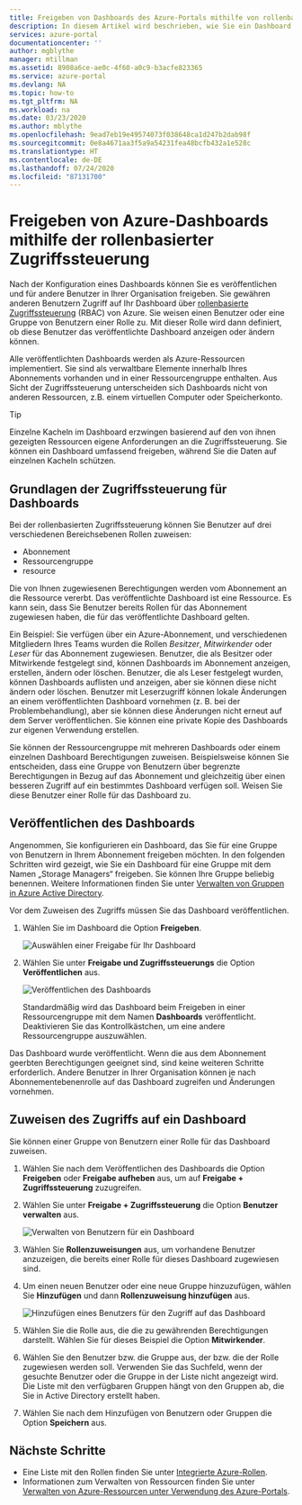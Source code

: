 ```yaml
---
title: Freigeben von Dashboards des Azure-Portals mithilfe von rollenbasierter Zugriffssteuerung
description: In diesem Artikel wird beschrieben, wie Sie ein Dashboard im Azure-Portal mithilfe der rollenbasierten Zugriffssteuerung (Role Based Access Control, RBAC) freigeben.
services: azure-portal
documentationcenter: ''
author: mgblythe
manager: mtillman
ms.assetid: 8908a6ce-ae0c-4f60-a0c9-b3acfe823365
ms.service: azure-portal
ms.devlang: NA
ms.topic: how-to
ms.tgt_pltfrm: NA
ms.workload: na
ms.date: 03/23/2020
ms.author: mblythe
ms.openlocfilehash: 9ead7eb19e49574073f038648ca1d247b2dab98f
ms.sourcegitcommit: 0e8a4671aa3f5a9a54231fea48bcfb432a1e528c
ms.translationtype: HT
ms.contentlocale: de-DE
ms.lasthandoff: 07/24/2020
ms.locfileid: "87131700"
---
```

# <a name="share-azure-dashboards-by-using-role-based-access-control"></a>Freigeben von Azure-Dashboards mithilfe der rollenbasierter Zugriffssteuerung

Nach der Konfiguration eines Dashboards können Sie es veröffentlichen und für andere Benutzer in Ihrer Organisation freigeben. Sie gewähren anderen Benutzern Zugriff auf Ihr Dashboard über [rollenbasierte Zugriffssteuerung](../role-based-access-control/role-assignments-portal.md) (RBAC) von Azure. Sie weisen einen Benutzer oder eine Gruppe von Benutzern einer Rolle zu. Mit dieser Rolle wird dann definiert, ob diese Benutzer das veröffentlichte Dashboard anzeigen oder ändern können.

Alle veröffentlichten Dashboards werden als Azure-Ressourcen implementiert. Sie sind als verwaltbare Elemente innerhalb Ihres Abonnements vorhanden und in einer Ressourcengruppe enthalten. Aus Sicht der Zugriffssteuerung unterscheiden sich Dashboards nicht von anderen Ressourcen, z.B. einem virtuellen Computer oder Speicherkonto.

> [!TIP]
> Einzelne Kacheln im Dashboard erzwingen basierend auf den von ihnen gezeigten Ressourcen eigene Anforderungen an die Zugriffssteuerung. Sie können ein Dashboard umfassend freigeben, während Sie die Daten auf einzelnen Kacheln schützen.
> 
> 

## <a name="understanding-access-control-for-dashboards"></a>Grundlagen der Zugriffssteuerung für Dashboards

Bei der rollenbasierten Zugriffssteuerung können Sie Benutzer auf drei verschiedenen Bereichsebenen Rollen zuweisen:

* Abonnement
* Ressourcengruppe
* resource

Die von Ihnen zugewiesenen Berechtigungen werden vom Abonnement an die Ressource vererbt. Das veröffentlichte Dashboard ist eine Ressource. Es kann sein, dass Sie Benutzer bereits Rollen für das Abonnement zugewiesen haben, die für das veröffentlichte Dashboard gelten.

Ein Beispiel: Sie verfügen über ein Azure-Abonnement, und verschiedenen Mitgliedern Ihres Teams wurden die Rollen *Besitzer*, *Mitwirkender* oder *Leser* für das Abonnement zugewiesen. Benutzer, die als Besitzer oder Mitwirkende festgelegt sind, können Dashboards im Abonnement anzeigen, erstellen, ändern oder löschen. Benutzer, die als Leser festgelegt wurden, können Dashboards auflisten und anzeigen, aber sie können diese nicht ändern oder löschen. Benutzer mit Leserzugriff können lokale Änderungen an einem veröffentlichten Dashboard vornehmen (z. B. bei der Problembehandlung), aber sie können diese Änderungen nicht erneut auf dem Server veröffentlichen. Sie können eine private Kopie des Dashboards zur eigenen Verwendung erstellen.

Sie können der Ressourcengruppe mit mehreren Dashboards oder einem einzelnen Dashboard Berechtigungen zuweisen. Beispielsweise können Sie entscheiden, dass eine Gruppe von Benutzern über begrenzte Berechtigungen in Bezug auf das Abonnement und gleichzeitig über einen besseren Zugriff auf ein bestimmtes Dashboard verfügen soll. Weisen Sie diese Benutzer einer Rolle für das Dashboard zu.

## <a name="publish-dashboard"></a>Veröffentlichen des Dashboards

Angenommen, Sie konfigurieren ein Dashboard, das Sie für eine Gruppe von Benutzern in Ihrem Abonnement freigeben möchten. In den folgenden Schritten wird gezeigt, wie Sie ein Dashboard für eine Gruppe mit dem Namen „Storage Managers“ freigeben. Sie können Ihre Gruppe beliebig benennen. Weitere Informationen finden Sie unter [Verwalten von Gruppen in Azure Active Directory](../active-directory/fundamentals/active-directory-groups-create-azure-portal.md).

Vor dem Zuweisen des Zugriffs müssen Sie das Dashboard veröffentlichen.

1. Wählen Sie im Dashboard die Option **Freigeben**.

    ![Auswählen einer Freigabe für Ihr Dashboard](./media/azure-portal-dashboard-share-access/share-dashboard-for-access-control.png)

1. Wählen Sie unter **Freigabe und Zugriffssteuerungs** die Option **Veröffentlichen** aus.

    ![Veröffentlichen des Dashboards](./media/azure-portal-dashboard-share-access/publish-dashboard-for-access-control.png)

     Standardmäßig wird das Dashboard beim Freigeben in einer Ressourcengruppe mit dem Namen **Dashboards** veröffentlicht. Deaktivieren Sie das Kontrollkästchen, um eine andere Ressourcengruppe auszuwählen.

Das Dashboard wurde veröffentlicht. Wenn die aus dem Abonnement geerbten Berechtigungen geeignet sind, sind keine weiteren Schritte erforderlich. Andere Benutzer in Ihrer Organisation können je nach Abonnementebenenrolle auf das Dashboard zugreifen und Änderungen vornehmen.

## <a name="assign-access-to-a-dashboard"></a>Zuweisen des Zugriffs auf ein Dashboard

Sie können einer Gruppe von Benutzern einer Rolle für das Dashboard zuweisen.

1. Wählen Sie nach dem Veröffentlichen des Dashboards die Option **Freigeben** oder **Freigabe aufheben** aus, um auf **Freigabe + Zugriffssteuerung** zuzugreifen.

1. Wählen Sie unter **Freigabe + Zugriffssteuerung** die Option **Benutzer verwalten** aus.

    ![Verwalten von Benutzern für ein Dashboard](./media/azure-portal-dashboard-share-access/manage-users-for-access-control.png)

1. Wählen Sie **Rollenzuweisungen** aus, um vorhandene Benutzer anzuzeigen, die bereits einer Rolle für dieses Dashboard zugewiesen sind.

1. Um einen neuen Benutzer oder eine neue Gruppe hinzuzufügen, wählen Sie **Hinzufügen** und dann **Rollenzuweisung hinzufügen** aus.

    ![Hinzufügen eines Benutzers für den Zugriff auf das Dashboard](./media/azure-portal-dashboard-share-access/manage-users-existing-users.png)

1. Wählen Sie die Rolle aus, die die zu gewährenden Berechtigungen darstellt. Wählen Sie für dieses Beispiel die Option **Mitwirkender**.

1. Wählen Sie den Benutzer bzw. die Gruppe aus, der bzw. die der Rolle zugewiesen werden soll. Verwenden Sie das Suchfeld, wenn der gesuchte Benutzer oder die Gruppe in der Liste nicht angezeigt wird. Die Liste mit den verfügbaren Gruppen hängt von den Gruppen ab, die Sie in Active Directory erstellt haben.

1. Wählen Sie nach dem Hinzufügen von Benutzern oder Gruppen die Option **Speichern** aus.

## <a name="next-steps"></a>Nächste Schritte

* Eine Liste mit den Rollen finden Sie unter [Integrierte Azure-Rollen](../role-based-access-control/built-in-roles.md).
* Informationen zum Verwalten von Ressourcen finden Sie unter [Verwalten von Azure-Ressourcen unter Verwendung des Azure-Portals](resource-group-portal.md).
